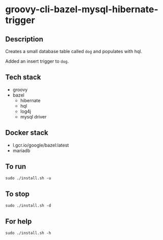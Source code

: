 # groovy-cli-bazel-mysql-hibernate-trigger

## Description
Creates a small database table
called `dog` and populates with hql.

Added an insert trigger to `dog`.

## Tech stack
- groovy
- bazel
  - hibernate
  - hql
  - log4j
  - mysql driver

## Docker stack
- l.gcr.io/google/bazel:latest
- mariadb

## To run
`sudo ./install.sh -u`

## To stop
`sudo ./install.sh -d`

## For help
`sudo ./install.sh -h`
